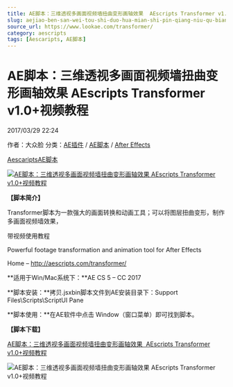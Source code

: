 ```yaml
---
title: AE脚本：三维透视多画面视频墙扭曲变形画轴效果  AEscripts Transformer v1.0+视频教程
slug: aejiao-ben-san-wei-tou-shi-duo-hua-mian-shi-pin-qiang-niu-qu-bian-xing-hua-zhou-xiao-guo-aescripts-transformer-v1-0-shi-pin-jiao-cheng
source_url: https://www.lookae.com/transformer/
category: aescripts
tags: [Aescaripts, AE脚本]
---
```

# AE脚本：三维透视多画面视频墙扭曲变形画轴效果 AEscripts Transformer v1.0+视频教程

2017/03/29 22:24

作者：大众脸
分类：[AE插件](https://www.lookae.com/after-effects/aechajian/) / [AE脚本](https://www.lookae.com/after-effects/aescripts/) / [After Effects](https://www.lookae.com/after-effects/)

[Aescaripts](https://www.lookae.com/tag/aescaripts/)[AE脚本](https://www.lookae.com/tag/ae%e8%84%9a%e6%9c%ac/)

[![AE脚本：三维透视多画面视频墙扭曲变形画轴效果  AEscripts Transformer v1.0+视频教程](https://www.lookae.com/wp-content/uploads/2017/03/transformer.jpg "AE脚本：三维透视多画面视频墙扭曲变形画轴效果  AEscripts Transformer v1.0+视频教程-LookAE.com")](https://www.lookae.com/wp-content/uploads/2017/03/transformer.jpg)

**【脚本简介】**

Transformer脚本为一款强大的画面转换和动画工具；可以将图层扭曲变形，制作多画面视频墙效果，

带视频使用教程

Powerful footage transformation and animation tool for After Effects

Home – http://aescripts.com/transformer/

**适用于Win/Mac系统下：**AE CS 5 – CC 2017

**脚本安装：**拷贝.jsxbin脚本文件到AE安装目录下：Support Files\Scripts\ScriptUI Pane

**脚本使用：**在AE软件中点击 Window（窗口菜单）即可找到脚本。

**【脚本下载】**

[AE脚本：三维透视多画面视频墙扭曲变形画轴效果  AEscripts Transformer v1.0+视频教程](https://lookae.ctfile.com/fs/00j188636028)

![AE脚本：三维透视多画面视频墙扭曲变形画轴效果  AEscripts Transformer v1.0+视频教程](https://img.alicdn.com/imgextra/i2/705956171/TB2EDxujR0lpuFjSszdXXcdxFXa_!!705956171.jpg "AE脚本：三维透视多画面视频墙扭曲变形画轴效果  AEscripts Transformer v1.0+视频教程-LookAE.com")
